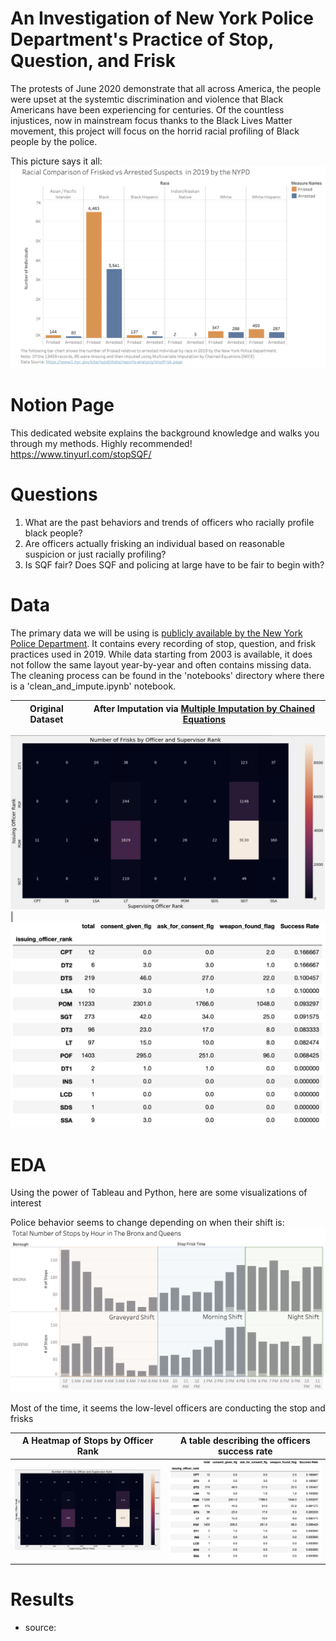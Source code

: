 # An Investigation of New York Police Department's Practice of Stop, Question, and Frisk

The protests of June 2020 demonstrate that all across America, the people were upset at the systemtic discrimination and violence that Black Americans have been experiencing for centuries. Of the countless injustices, now in mainstream focus thanks to the Black Lives Matter movement, this project will focus on the horrid racial profiling of Black people by the police.

This picture says it all:
![Image 1](https://github.com/WinsonTruong/police/blob/master/images/frisk_v_arrest.png)


# Notion Page
This dedicated website explains the background knowledge and walks you through my methods. Highly recommended!
https://www.tinyurl.com/stopSQF/

# Questions 
1. What are the past behaviors and trends of officers who racially profile black people?
2. Are officers actually frisking an individual based on reasonable suspicion or just racially profiling?
3. Is SQF fair? Does SQF and policing at large have to be fair to begin with?

# Data
The primary data we will be using is [publicly available by the New York Police Department](https://www1.nyc.gov/site/nypd/stats/reports-analysis/stopfrisk.page). It contains every recording of stop, question, and frisk practices used in 2019. While data starting from 2003 is available, it does not follow the same layout year-by-year and often contains missing data. The cleaning process can be found in the 'notebooks' directory where there is a 'clean_and_impute.ipynb' notebook.


Original Dataset        | After Imputation via [Multiple Imputation by Chained Equations](https://www.ncbi.nlm.nih.gov/pmc/articles/PMC3074241/)
:----------------------:|:--------------------------------------------:

![Image 2](https://github.com/WinsonTruong/police/blob/master/images/police_rank.png)  |  
![Image 3](https://github.com/WinsonTruong/police/blob/master/images/police_rank2.png)


# EDA
Using the power of Tableau and Python, here are some visualizations of interest

Police behavior seems to change depending on when their shift is:
![Image 4](https://github.com/WinsonTruong/police/blob/master/images/bronx_queens.png)

Most of the time, it seems the low-level officers are conducting the stop and frisks

A Heatmap of Stops by Officer Rank     |  A table describing the officers success rate 
:-------------------------------------:|:--------------------------------------------:
![Image 5](https://github.com/WinsonTruong/police/blob/master/images/police_rank.png)  |  ![Image 6](https://github.com/WinsonTruong/police/blob/master/images/police_rank2.png)





# Results





* source: 
